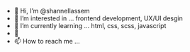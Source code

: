 - 👋 Hi, I’m @shannellassem
- 👀 I’m interested in ... frontend development, UX/UI desgin
- 🌱 I’m currently learning ... html, css, scss, javascript
- 💞️ 
- 📫 How to reach me ...

<!---
shannellassem/shannellassem is a ✨ special ✨ repository because its `README.md` (this file) appears on your GitHub profile.
You can click the Preview link to take a look at your changes.
--->
